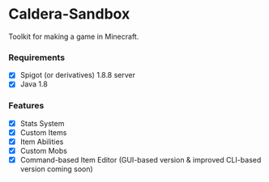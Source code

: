 # Caldera-Sandbox

Toolkit for making a game in Minecraft.

### Requirements
- [x] Spigot (or derivatives) 1.8.8 server
- [x] Java 1.8

### Features
- [x] Stats System
- [x] Custom Items
- [x] Item Abilities
- [x] Custom Mobs
- [x] Command-based Item Editor (GUI-based version & improved CLI-based version coming soon)

